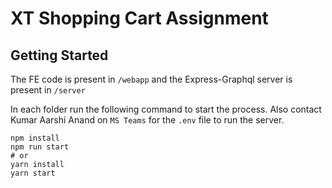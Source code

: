 # XT Shopping Cart Assignment


## Getting Started
The FE code is present in `/webapp` and the Express-Graphql server is present in `/server`


In each folder run the following command to start the process.
Also contact Kumar Aarshi Anand on `MS Teams` for the `.env` file to run the server.
```
npm install
npm run start
# or
yarn install
yarn start
```
